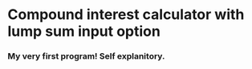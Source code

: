 # Compound interest calculator with lump sum input option
### My very first program! Self explanitory.
